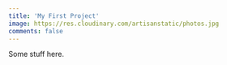 ```yaml
---
title: 'My First Project'
image: https://res.cloudinary.com/artisanstatic/photos.jpg
comments: false
---
```


Some stuff here.
